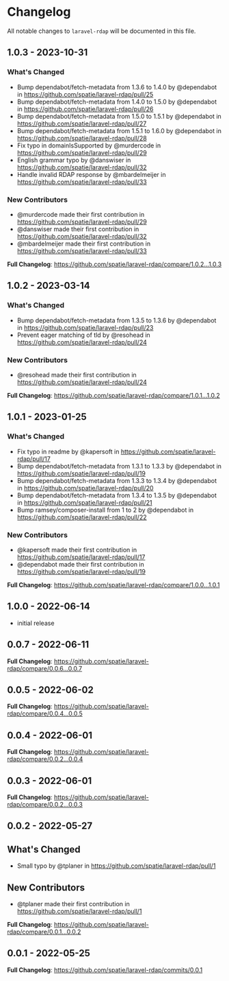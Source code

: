 # Changelog

All notable changes to `laravel-rdap` will be documented in this file.

## 1.0.3 - 2023-10-31

### What's Changed

- Bump dependabot/fetch-metadata from 1.3.6 to 1.4.0 by @dependabot in https://github.com/spatie/laravel-rdap/pull/25
- Bump dependabot/fetch-metadata from 1.4.0 to 1.5.0 by @dependabot in https://github.com/spatie/laravel-rdap/pull/26
- Bump dependabot/fetch-metadata from 1.5.0 to 1.5.1 by @dependabot in https://github.com/spatie/laravel-rdap/pull/27
- Bump dependabot/fetch-metadata from 1.5.1 to 1.6.0 by @dependabot in https://github.com/spatie/laravel-rdap/pull/28
- Fix typo in domainIsSupported by @murdercode in https://github.com/spatie/laravel-rdap/pull/29
- English grammar typo by @danswiser in https://github.com/spatie/laravel-rdap/pull/32
- Handle invalid RDAP response by @mbardelmeijer in https://github.com/spatie/laravel-rdap/pull/33

### New Contributors

- @murdercode made their first contribution in https://github.com/spatie/laravel-rdap/pull/29
- @danswiser made their first contribution in https://github.com/spatie/laravel-rdap/pull/32
- @mbardelmeijer made their first contribution in https://github.com/spatie/laravel-rdap/pull/33

**Full Changelog**: https://github.com/spatie/laravel-rdap/compare/1.0.2...1.0.3

## 1.0.2 - 2023-03-14

### What's Changed

- Bump dependabot/fetch-metadata from 1.3.5 to 1.3.6 by @dependabot in https://github.com/spatie/laravel-rdap/pull/23
- Prevent eager matching of tld by @resohead in https://github.com/spatie/laravel-rdap/pull/24

### New Contributors

- @resohead made their first contribution in https://github.com/spatie/laravel-rdap/pull/24

**Full Changelog**: https://github.com/spatie/laravel-rdap/compare/1.0.1...1.0.2

## 1.0.1 - 2023-01-25

### What's Changed

- Fix typo in readme by @kapersoft in https://github.com/spatie/laravel-rdap/pull/17
- Bump dependabot/fetch-metadata from 1.3.1 to 1.3.3 by @dependabot in https://github.com/spatie/laravel-rdap/pull/19
- Bump dependabot/fetch-metadata from 1.3.3 to 1.3.4 by @dependabot in https://github.com/spatie/laravel-rdap/pull/20
- Bump dependabot/fetch-metadata from 1.3.4 to 1.3.5 by @dependabot in https://github.com/spatie/laravel-rdap/pull/21
- Bump ramsey/composer-install from 1 to 2 by @dependabot in https://github.com/spatie/laravel-rdap/pull/22

### New Contributors

- @kapersoft made their first contribution in https://github.com/spatie/laravel-rdap/pull/17
- @dependabot made their first contribution in https://github.com/spatie/laravel-rdap/pull/19

**Full Changelog**: https://github.com/spatie/laravel-rdap/compare/1.0.0...1.0.1

## 1.0.0 - 2022-06-14

- initial release

## 0.0.7 - 2022-06-11

**Full Changelog**: https://github.com/spatie/laravel-rdap/compare/0.0.6...0.0.7

## 0.0.5 - 2022-06-02

**Full Changelog**: https://github.com/spatie/laravel-rdap/compare/0.0.4...0.0.5

## 0.0.4 - 2022-06-01

**Full Changelog**: https://github.com/spatie/laravel-rdap/compare/0.0.2...0.0.4

## 0.0.3 - 2022-06-01

**Full Changelog**: https://github.com/spatie/laravel-rdap/compare/0.0.2...0.0.3

## 0.0.2 - 2022-05-27

## What's Changed

- Small typo by @tplaner in https://github.com/spatie/laravel-rdap/pull/1

## New Contributors

- @tplaner made their first contribution in https://github.com/spatie/laravel-rdap/pull/1

**Full Changelog**: https://github.com/spatie/laravel-rdap/compare/0.0.1...0.0.2

## 0.0.1 - 2022-05-25

**Full Changelog**: https://github.com/spatie/laravel-rdap/commits/0.0.1
